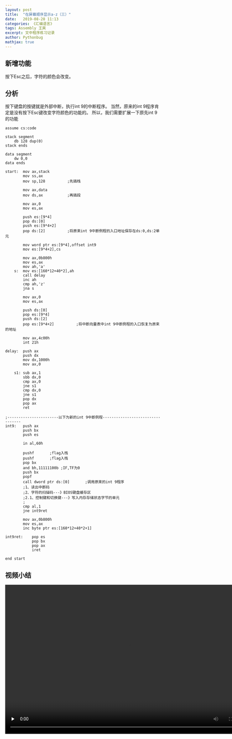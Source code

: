 ```yaml
---
layout: post
title:  "在屏幕顺序显示a-z（三）"
date:   2019-08-28 11:13
categories: 《汇编语言》
tags: Assembly 王爽
excerpt: 文中程序练习记录
author: Pythonbug
mathjax: true
---
```


## 新增功能
按下Esc之后，字符的颜色会改变。

## 分析
按下键盘的按键就是外部中断，执行int 9的中断程序。
当然，原来的int 9程序肯定是没有按下Esc键改变字符颜色的功能的。
所以，我们需要扩展一下原先int 9的功能
```
assume cs:code

stack segment
    db 128 dup(0)
stack ends

data segment
    dw 0,0
data ends

start:  mov ax,stack
        mov ss,ax
        mov sp,128          ;先搞栈

        mov ax,data
        mov ds,ax           ;再搞段

        mov ax,0
        mov es,ax

        push es:[9*4]
        pop ds:[0]
        push es:[9*4+2]
        pop ds:[2]          ;将原来int 9中断例程的入口地址保存在ds:0,ds:2单元

        mov word ptr es:[9*4],offset int9
        mov es:[9*4+2],cs

        mov ax,0b800h
        mov es,ax
        mov ah,'a'
    s:  mov es:[160*12+40*2],ah
        call delay
        inc ah
        cmp ah,'z'
        jna s

        mov ax,0
        mov es,ax

        push ds:[0]
        pop es:[9*4]
        push ds:[2]
        pop es:[9*4+2]          ;将中断向量表中int 9中断例程的入口恢复为原来的地址

        mov ax,4c00h
        int 21h

delay:  push ax
        push dx
        mov dx,1000h
        mov ax,0

    s1: sub ax,1
        sbb dx,0
        cmp ax,0
        jne s1
        cmp dx,0
        jne s1
        pop dx
        pop ax
        ret

;-----------------------以下为新的int 9中断例程---------------------------------
int9:   push ax
        push bx
        push es

        in al,60h

        pushf       ;flag入栈
        pushf       ;flag入栈
        pop bx
        and bh,11111100b ;IF,TF为0
        push bx
        popf
        call dword ptr ds:[0]       ;调用原来的int 9程序
        ;1、读出中断码
        ;2、字符的扫描码---》BIOS键盘缓存区
        ;2.1、控制键和切换键---》写入内存存储状态字节的单元
        ;
        cmp al,1
        jne int9ret

        mov ax,0b800h
        mov es,ax
        inc byte ptr es:[160*12+40*2+1]

int9ret:    pop es
            pop bx
            pop ax
            iret

end start
```

## 视频小结
<video id="video" controls="" preload="none" source id="mp4" src="https://my-blog-video.oss-cn-shanghai.aliyuncs.com/%E5%9C%A8%E5%B1%8F%E5%B9%95%E9%A1%BA%E5%BA%8F%E6%98%BE%E7%A4%BAa-z%EF%BC%88%E4%B8%89%EF%BC%89" width="800" height="480" type="video/mp4">
</video>
